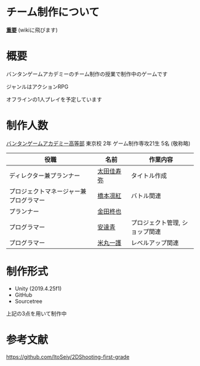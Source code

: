 # チーム制作について
**[重要](https://github.com/Mallow0730/TeamA/wiki)** (wikiに飛びます)

# 概要

バンタンゲームアカデミーのチーム制作の授業で制作中のゲームです

ジャンルはアクションRPG

オフラインの1人プレイを予定しています

# 制作人数
[バンタンゲームアカデミー高等部](https://www.vantan-gamehs.com/index.php) 東京校 2年 ゲーム制作専攻21生 5名 (敬称略)

| 役職 | 名前 | 作業内容 |
| ---- | ---- | ---- |
| ディレクター兼プランナー　| [太田佳寿弥](https://github.com/KazuyaOta)　| タイトル作成 |
| プロジェクトマネージャー兼プログラマー　| [橋本凛紅](https://github.com/rikuriku0402) | バトル関連 |
| プランナー　| [金田柊也](https://github.com/Shuukane1201) |  
| プログラマー　| [安達青](https://github.com/Mallow0730) | プロジェクト管理, ショップ関連 |
| プログラマー　| [米丸一護](https://github.com/YONE15)　| レベルアップ関連 |

# 制作形式

- Unity (2019.4.25f1)
- GitHub
- Sourcetree

上記の3点を用いて制作中

# 参考文献

https://github.com/ItoSeiy/2DShooting-first-grade
